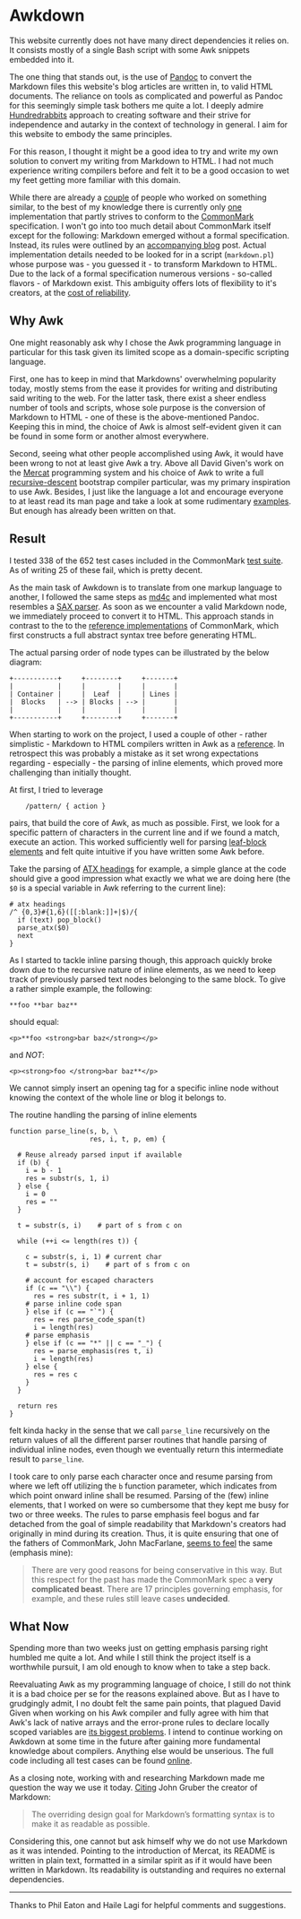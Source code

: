 # Awkdown

This website currently does not have many direct dependencies it relies
on. It consists mostly of a single Bash script with some Awk snippets
embedded into it. 

The one thing that stands out, is the use of
[Pandoc](https://pandoc.org/) to convert the Markdown files this
website's blog articles are written in, to valid HTML documents. The
reliance on tools as complicated and powerful as Pandoc for this
seemingly simple task bothers me quite a lot. I deeply admire
[Hundredrabbits](https://100r.co/site/about_us.html) approach to
creating software and their strive for independence and autarky in the
context of technology in general. I aim for this website to embody the
same principles.

For this reason, I thought it might be a good idea to try and write my
own solution to convert my writing from Markdown to HTML. I had not much
experience writing compilers before and felt it to be a good occasion to
wet my feet getting more familiar with this domain.

While there are already a [couple](https://github.com/wime12/commonmark)
of people who worked on something similar, to the best of my knowledge
there is currently only
[one](https://github.com/bert-github/gf-markdown-awk) implementation
that partly strives to conform to the
[CommonMark](https://github.com/commonmark/) specification. I won't go
into too much detail about CommonMark itself except for the following:
Markdown emerged without a formal specification. Instead, its rules were
outlined by an [accompanying
blog](https://daringfireball.net/projects/markdown/) post. Actual
implementation details needed to be looked for in a script
(`markdown.pl`) whose purpose was - you guessed it - to transform
Markdown to HTML. Due to the lack of a formal specification numerous
versions - so-called flavors - of Markdown exist. This ambiguity offers
lots of flexibility to it's creators, at the [cost of
reliability](https://twitter.com/arjenroodselaar/status/1788573953784770858). 

## Why Awk

One might reasonably ask why I chose the Awk programming language in
particular for this task given its limited scope as a domain-specific
scripting language. 

First, one has to keep in mind that Markdowns' overwhelming popularity
today, mostly stems from the ease it provides for writing and
distributing said writing to the web. For the latter task, there exist a
sheer endless number of tools and scripts, whose sole purpose is the
conversion of Markdown to HTML - one of these is the above-mentioned
Pandoc. Keeping this in mind, the choice of Awk is almost self-evident
given it can be found in some form or another almost everywhere. 

Second, seeing what other people accomplished using Awk, it would have
been wrong to not at least give Awk a try. Above all David Given's work
on the [Mercat](http://cowlark.com/mercat/README.txt) programming system
and his choice of Awk to write a full
[recursive-descent](https://en.wikipedia.org/wiki/Recursive_descent_parser)
bootstrap compiler particular, was my primary inspiration to use Awk.
Besides, I just like the language a lot and encourage everyone to at
least read its man page and take a look at some rudimentary
[examples](https://web.archive.org/web/20220328223853/https://catonmat.net/awk-one-liners-explained-part-one).
But enough has already been written on that.

## Result 

I tested 338 of the 652 test cases included in the CommonMark [test
suite](https://spec.commonmark.org/0.31.2/spec.json). As of writing 25
of these fail, which is pretty decent.

As the main task of Awkdown is to translate from one markup language to
another, I followed the same steps as
[md4c](https://github.com/mity/md4c) and implemented what most resembles
a [SAX parser](http://www.saxproject.org/event.html). As soon as we
encounter a valid Markdown node, we immediately proceed to convert it to
HTML. This approach stands in contrast to the to the [reference
implementations](https://github.com/commonmark/cmark) of CommonMark,
which first constructs a full abstract syntax tree before generating
HTML.

The actual parsing order of node types can be illustrated by the below
diagram:

```
+-----------+     +--------+     +-------+
|           |     |        |     |       |
| Container |     |  Leaf  |     | Lines |
|  Blocks   | --> | Blocks | --> |       |
|           |     |        |     |       |
+-----------+     +--------+     +-------+
```

When starting to work on the project, I used a couple of other - rather
simplistic - Markdown to HTML compilers written in Awk as a
[reference](https://git.sr.ht/~knazarov/markdown.awk). In retrospect
this was probably a mistake as it set wrong expectations regarding -
especially - the parsing of inline elements, which proved more
challenging than initially thought. 

At first, I tried to leverage

        /pattern/ { action }

pairs, that build the core of Awk, as much as possible. First, we look
for a specific pattern of characters in the current line and if we found
a match, execute an action. This worked sufficiently well for parsing
[leaf-block elements](https://spec.commonmark.org/0.31.2/#leaf-blocks)
and felt quite intuitive if you have written some Awk before.

Take the parsing of [ATX
headings](https://spec.commonmark.org/0.31.2/#atx-headings) for example,
a simple glance at the code should give a good impression what exactly
we what we are doing here (the `$0` is a special variable in Awk
referring to the current line):

```
# atx headings
/^ {0,3}#{1,6}([[:blank:]]+|$)/{
  if (text) pop_block()
  parse_atx($0)
  next
}
```

As I started to tackle inline parsing though, this approach quickly
broke down due to the recursive nature of inline elements, as we need to
keep track of previously parsed text nodes belonging to the same block.
To give a rather simple example, the following: 

```
**foo **bar baz**
```

should equal:

```
<p>**foo <strong>bar baz</strong></p>
```

and _NOT_:

```
<p><strong>foo </strong>bar baz**</p>
```

We cannot simply insert an opening tag for a specific inline node
without knowing the context of the whole line or blog it belongs to.

The routine handling the parsing of inline elements 

```
function parse_line(s, b, \
                    res, i, t, p, em) {

  # Reuse already parsed input if available
  if (b) {
    i = b - 1
    res = substr(s, 1, i)
  } else {
    i = 0
    res = ""
  }

  t = substr(s, i)    # part of s from c on

  while (++i <= length(res t)) {

    c = substr(s, i, 1) # current char
    t = substr(s, i)    # part of s from c on

    # account for escaped characters
    if (c == "\\") {
      res = res substr(t, i + 1, 1)
    # parse inline code span
    } else if (c == "`") {
      res = res parse_code_span(t)
      i = length(res)
    # parse emphasis
    } else if (c == "*" || c == "_") {
      res = parse_emphasis(res t, i)
      i = length(res)
    } else {
      res = res c
    }
  }

  return res
}
```

felt kinda hacky in the sense that we call `parse_line` recursively on
the return values of all the different parser routines that handle
parsing of individual inline nodes, even though we eventually return
this intermediate result to `parse_line`. 

I took care to only parse each character once and resume parsing from
where we left off utilizing the `b` function parameter, which indicates
from which point onward inline shall be resumed. Parsing of the (few)
inline elements, that I worked on were so cumbersome that they kept me
busy for two or three weeks. The rules to parse emphasis feel bogus and
far detached from the goal of simple readability that Markdown's
creators had originally in mind during its creation. Thus, it is quite
ensuring that one of the fathers of CommonMark, John MacFarlane, [seems
to feel](https://johnmacfarlane.net/beyond-markdown.html) the same
(emphasis mine):

> There are very good reasons for being conservative in this way. But
> this respect for the past has made the CommonMark spec a __very
> complicated beast__. There are 17 principles governing emphasis, for
> example, and these rules still leave cases __undecided__.

## What Now

Spending more than two weeks just on getting emphasis parsing right
humbled me quite a lot. And while I still think the project itself is a
worthwhile pursuit, I am old enough to know when to take a step back.

Reevaluating Awk as my programming language of choice, I still do not
think it is a bad choice per se for the reasons explained above. But as
I have to grudgingly admit, I no doubt felt the same pain points, that
plagued David Given when working on his Awk compiler and fully agree
with him that Awk's lack of native arrays and the error-prone rules to
declare locally scoped variables are [its biggest
problems](http://lua-users.org/lists/lua-l/2008-02/msg00477.html). I
intend to continue working on Awkdown at some time in the future after
gaining more fundamental knowledge about compilers. Anything else would
be unserious. The full code including all test cases can be found
[online](https://github.com/mxngls/awkdown).

As a closing note, working with and researching Markdown made me
question the way we use it today.
[Citing](https://daringfireball.net/projects/markdown/) John Gruber the
creator of Markdown:

> The overriding design goal for Markdown’s formatting syntax is to make
> it as readable as possible.

Considering this, one cannot but ask himself why we do not use Markdown
as it was intended. Pointing to the introduction of Mercat, its README
is written in plain text, formatted in a similar spirit as if it
would have been written in Markdown. Its readability is outstanding and
requires no external dependencies.

---

Thanks to Phil Eaton and Haile Lagi for helpful comments and
suggestions.
